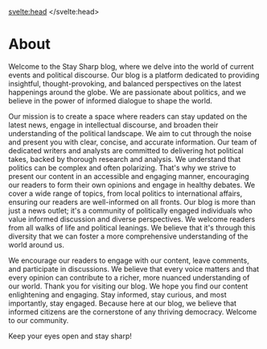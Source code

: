 <svelte:head>
	<title>About</title>
</svelte:head>

# About

<!-- This is an example of how you can have _markdown_ in page content!

- How
- **Cool**
- Is _that_!?

If you like, you can also import markdown into any Svelte page.

Anyway, you can find this file here:

```
src/routes/about/+page.md
```

Here's the [home link](/) if you wanna go back. -->



Welcome to the Stay Sharp blog, where we delve into the world of current events and political discourse. Our blog is a platform dedicated to providing insightful, thought-provoking, and balanced perspectives on the latest happenings around the globe. We are passionate about politics, and we believe in the power of informed dialogue to shape the world. 

Our mission is to create a space where readers can stay updated on the latest news, engage in intellectual discourse, and broaden their understanding of the political landscape. We aim to cut through the noise and present you with clear, concise, and accurate information. Our team of dedicated writers and analysts are committed to delivering hot political takes, backed by thorough research and analysis. We understand that politics can be complex and often polarizing. That's why we strive to present our content in an accessible and engaging manner, encouraging our readers to form their own opinions and engage in healthy debates. We cover a wide range of topics, from local politics to international affairs, ensuring our readers are well-informed on all fronts. Our blog is more than just a news outlet; it's a community of politically engaged individuals who value informed discussion and diverse perspectives. We welcome readers from all walks of life and political leanings. We believe that it's through this diversity that we can foster a more comprehensive understanding of the world around us. 

We encourage our readers to engage with our content, leave comments, and participate in discussions. We believe that every voice matters and that every opinion can contribute to a richer, more nuanced understanding of our world. Thank you for visiting our blog. We hope you find our content enlightening and engaging. Stay informed, stay curious, and most importantly, stay engaged. Because here at our blog, we believe that informed citizens are the cornerstone of any thriving democracy. Welcome to our community. 

Keep your eyes open and stay sharp!
